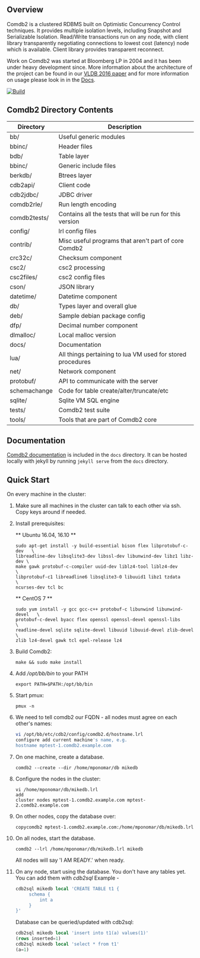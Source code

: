 ## Overview

Comdb2 is a clustered RDBMS built on Optimistic Concurrency Control
techniques. It provides multiple isolation levels, including Snapshot 
and Serializable Isolation. Read/Write transactions run on any node, 
with client library transparently negotiating connections to lowest 
cost (latency) node which is available. Client library provides
transparent reconnect.

Work on Comdb2 was started at Bloomberg LP in 2004 and it has been under heavy
development since. More information about the architecture of the project can
be found in our [VLDB 2016 paper](http://www.vldb.org/pvldb/vol9/p1377-scotti.pdf)
and for more information on usage please look in in the [Docs](https://bloomberg.github.io/comdb2/overview_home.html).

[![Build](http://comdb2.s3-website-us-east-1.amazonaws.com/master.svg)](http://comdb2.s3-website-us-east-1.amazonaws.com/tests/master/detail.txt)


## Comdb2 Directory Contents

| Directory | Description |
| --- | --- |
| bb/           | Useful generic modules |
| bbinc/        | Header files |
| bdb/          | Table layer |
| bbinc/        | Generic include files |
| berkdb/       | Btrees layer |
| cdb2api/      | Client code |
| cdb2jdbc/     | JDBC driver |
| comdb2rle/    | Run length encoding |
| comdb2tests/  | Contains all the tests that will be run for this version |
| config/       | lrl config files |
| contrib/      | Misc useful programs that aren't part of core Comdb2 |
| crc32c/       | Checksum component |
| csc2/         | csc2 processing |
| csc2files/    | csc2 config files |
| cson/         | JSON library |
| datetime/     | Datetime component |
| db/           | Types layer and overall glue |
| deb/          | Sample debian package config |
| dfp/          | Decimal number component |
| dlmalloc/     | Local malloc version |
| docs/         | Documentation |
| lua/          | All things pertaining to lua VM used for stored procedures |
| net/          | Network component |
| protobuf/     | API to communicate with the server |
| schemachange  | Code for table create/alter/truncate/etc |
| sqlite/       | Sqlite VM SQL engine  |
| tests/        | Comdb2 test suite |
| tools/        | Tools that are part of Comdb2 core |

## Documentation

[Comdb2 documentation](http://bloomberg.github.io/comdb2) is included in the `docs` directory. 
It can be hosted locally with jekyll by running `jekyll serve` from the `docs` directory.

## Quick Start

On every machine in the cluster:

1. Make sure all machines in the cluster can talk to each other via ssh.  Copy keys around if
needed.

2. Install prerequisites: 
   
   ** Ubuntu 16.04, 16.10 **
        
   ```
   sudo apt-get install -y build-essential bison flex libprotobuf-c-dev   \
   libreadline-dev libsqlite3-dev libssl-dev libunwind-dev libz1 libz-dev \
   make gawk protobuf-c-compiler uuid-dev liblz4-tool liblz4-dev          \
   libprotobuf-c1 libreadline6 libsqlite3-0 libuuid1 libz1 tzdata         \
   ncurses-dev tcl bc
   ```

   ** CentOS 7 **

   ```
   sudo yum install -y gcc gcc-c++ protobuf-c libunwind libunwind-devel   \
   protobuf-c-devel byacc flex openssl openssl-devel openssl-libs         \
   readline-devel sqlite sqlite-devel libuuid libuuid-devel zlib-devel    \
   zlib lz4-devel gawk tcl epel-release lz4
   ```

3. Build Comdb2:

   ```
   make && sudo make install
   ```

4. Add */opt/bb/bin* to your PATH

   ```
   export PATH=$PATH:/opt/bb/bin
   ```

5. Start pmux:
   ```
   pmux -n
   ```
6. We need to tell comdb2 our FQDN - all nodes must agree on each other's names:
   ```bash
   vi /opt/bb/etc/cdb2/config/comdb2.d/hostname.lrl
   configure add current machine's name, e.g.
   hostname mptest-1.comdb2.example.com
   ```

7. On one machine, create a database.
   ```
   comdb2 --create --dir /home/mponomar/db mikedb
   ```
   
8. Configure the nodes in the cluster:
   ```
   vi /home/mponomar/db/mikedb.lrl
   add
   cluster nodes mptest-1.comdb2.example.com mptest-2.comdb2.example.com
   ```
   
9. On other nodes, copy the database over:
   ```
   copycomdb2 mptest-1.comdb2.example.com:/home/mponomar/db/mikedb.lrl
   ```
   
0. On all nodes, start the database.
   ```
   comdb2 --lrl /home/mponomar/db/mikedb.lrl mikedb
   ```
   All nodes will say 'I AM READY.' when ready.

1. On any node, start using the database.  You don't have any tables yet.  You can add them with *cdb2sql* 
   Example -
   ```sql
   cdb2sql mikedb local 'CREATE TABLE t1 {
        schema {
            int a
        }
   }'
   ```

   Database can be queried/updated with cdb2sql:
   ```sql
   cdb2sql mikedb local 'insert into t1(a) values(1)'
   (rows inserted=1)
   cdb2sql mikedb local 'select * from t1'
   (a=1)
   ```
